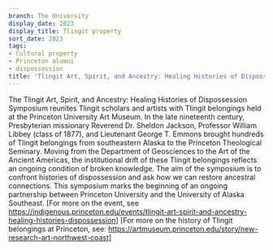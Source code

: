 ```yaml
---
branch: The University
display_date: 2023
display_title: Tlingit property
sort_date: 2023
tags:
- Cultural property
- Princeton alumni
- dispossession
title: 'Tlingit Art, Spirit, and Ancestry: Healing Histories of Dispossession'
---
```


The Tlingit Art, Spirit, and Ancestry: Healing Histories of Dispossession Symposium reunites Tlingit scholars and artists with Tlingit belongings held at the Princeton University Art Museum. In the late nineteenth century, Presbyterian missionary Reverend Dr. Sheldon Jackson, Professor William Libbey (class of 1877), and Lieutenant George T. Emmons brought hundreds of Tlingit belongings from southeastern Alaska to the Princeton Theological Seminary. Moving from the Department of Geosciences to the Art of the Ancient Americas, the institutional drift of these Tlingit belongings reflects an ongoing condition of broken knowledge. The aim of the symposium is to confront histories of dispossession and ask how we can restore ancestral connections. This symposium marks the beginning of an ongoing partnership between Princeton University and the University of Alaska Southeast. [For more on the event, see https://indigenous.princeton.edu/events/tlingit-art-spirit-and-ancestry-healing-histories-dispossession] [For more on the history of Tlingit belongings at Princeton, see: https://artmuseum.princeton.edu/story/new-research-art-northwest-coast]